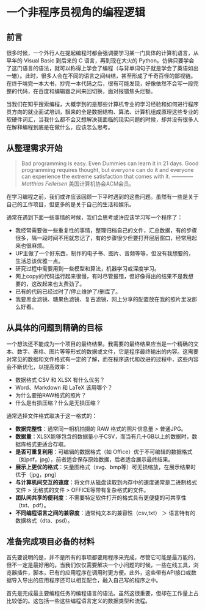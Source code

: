 # 一个非程序员视角的编程逻辑
## 前言
很多时候，一个外行人在提起编程时都会强调要学习某一门具体的计算机语言，从早年的 Visual Basic 到后来的 C 语言，再到现在大火的 Python。仿佛只要学会了这门语言的语法，就可以称得上学会了编程（与背单词句子就是学会了英语如出一辙）。此时，很多人会在不同的语言之间纠结，甚至形成了千奇百怪的鄙视链。在终于啃完一本大书，抄完一本代码之后，很有可能发现，好像依然不会写一段完整的代码，在百度和编辑器之间来回切换，面对报错焦头烂额。

当我们在知乎搜索编程，大概学到的是那些计算机专业的学习经验和如何进行程序员方向的就业面试培训，飘来的全是数据结构、算法、计算机组成原理这些专业的软硬件词汇，当我什么都不会又想解决我面临的现实问题的时候，却并没有很多人在解释编程到底是在做什么，应该怎么思考。
## 从整理需求开始

>Bad programming is easy. Even Dummies can learn it in 21 days. Good programming requires thought, but everyone can do it and everyone can experience the extreme satisfaction that comes with it.
>———— _Matthias Felleisen_               美国计算机协会ACM会员。


在学习编程之前，我们或许应该回顾一下平时遇到的这些问题。虽然有一些是关于自己的工作项目，但更多的是关于自己的生活和娱乐。

通常在遇到下面一些事情的时候，我们会思考或许应该学习写一个程序了：
* 我经常需要做一些重复性的事情，整理归档自己的文件，汇总数据，有的步骤很多，隔一段时间不用就忘记了，有的步骤很少但要打开层层窗口，经常用起来也很麻烦。
* UP主做了一个好东西，制作的电子书、图片、音频等等，但没有我想要的，生活总该优雅一点。
* 研究过程中需要用到一些模型和算法，机器学习或深度学习。
* 网上copy的代码运行起来很慢，有时尽管报错，但好像得出的结果不是我想要的，这改起来也太费劲了。
* 已有的代码已经过时了/停止维护了/删库了。
* 我要黑金滤镜、糖果色滤镜、复古滤镜，网上分享的配置放在我的照片里没那么好看。

## 从具体的问题到精确的目标
一个想法还不能成为一个项目的最终结果。我需要的最终结果应当是一个精确的文本、数字、表格、图片等等形式的数据或文件，它是程序最终输出的内容。这需要对常见的数据和文件格式有一定的了解，而在程序迭代和改进的过程中，这些内容会不断优化，以提高效率：
* 数据格式 CSV 和 XLSX 有什么优劣？
* Word、Markdown 和 LaTeX 该用哪个？
* 为什么要拍RAW格式的照片？
* 什么是有损压缩？什么是无损压缩？

通常选择文件格式取决于这一格式的：
* **数据完整性**：通常同一相机拍摄的 RAW 格式的照片信息量 > 普通JPG。
* **数据量**：XLSX能够包含的数据量小于CSV，而当有几十GB以上的数据时，数据库格式更适合存取。
* **是否可重复利用**：可编辑的数据格式（如 Office）优于不可编辑的数据格式（如pdf，jpg），前者适合保存原始数据，后者适合展示最终结果。
* **展示上更优的格式**：矢量图格式（svg、bmp等）可无损缩放，在展示结果时优于（jpg，png）
* **与计算机间交互的速度**：将文件从磁盘读取到内存中的速度通常是二进制格式文件 > 无格式的文件 > OFFICE等带有复杂格式的文件。
* **团队间共享的便利度**：不需要特定软件打开的格式具有更便捷的可共享性（txt、pdf）。
* **不同编程语言之间的兼容度**：通常纯文本的兼容性（csv,txt） ＞ 语言特有的数据格式（dta、psd）。

## 准备完成项目必备的材料

首先要说明的是，并不是所有的事项都要用程序来完成，尽管它可能是最万能的，但不一定是最好用的。当我们仅仅需要解决一个小问题的时候，一些在线工具，浏览器插件，脚本，已有的应用程序在调用时更方便。此外，这些带有API接口或数据导入导出的应用程序还可以相互配合，融入自己写的程序之中。

首先是完成最主要编程任务的编程语言的语法。虽然这很重要，但却在工作量上占比较低的。这包括一些这些编程语言定义的数据类型和流程。


